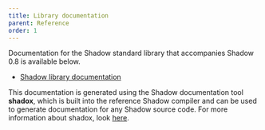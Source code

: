 ```yaml
---
title: Library documentation
parent: Reference
order: 1
---
```


Documentation for the Shadow standard library that accompanies Shadow 0.8 is available below.

- [Shadow library documentation](/documentation)

This documentation is generated using the Shadow documentation tool **shadox**, which is built into the reference Shadow compiler and can be used to generate documentation for any Shadow source code.  For more information about shadox, look [here](https://github.com/TeamShadow/shadow/blob/master/Documentation/Shadox.txt).